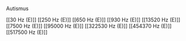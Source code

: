 Autismus

[[30 Hz (E)]]
[[250 Hz (E)]]
[[650 Hz (E)]]
[[930 Hz (E)]]
[[13520 Hz (E)]]
[[7500 Hz (E)]]
[[95000 Hz (E)]]
[[322530 Hz (E)]]
[[454370 Hz (E)]]
[[517500 Hz (E)]]